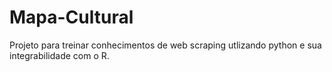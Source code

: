 # Mapa-Cultural
Projeto para treinar conhecimentos de web scraping utlizando python e sua integrabilidade com o R.
